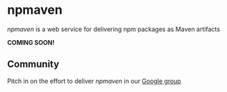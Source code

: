 # npmaven

*npmaven* is a web service for delivering npm packages as Maven artifacts

**COMING SOON!**

## Community
Pitch in on the effort to deliver *npmaven* in our [Google group]($community$)